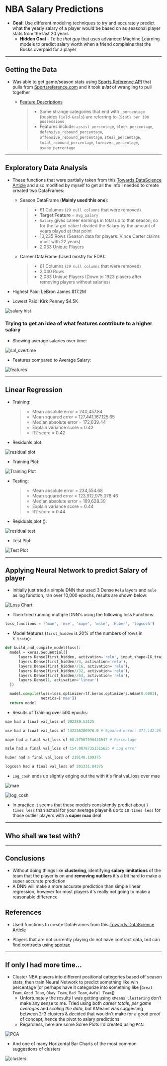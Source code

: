 
# NBA Salary Predictions

* **Goal**: Use different modeling techniques to try and accurately predict what the yearly salary of a player would be based on as seasonal player stats from the last 20 years
  * **Hidden Goal**  - To be *that guy*  that uses advanced Machine Learning models to predict salary worth when a friend complains that the Bucks overpaid for a player

-------------

## Getting the Data

* Was able to get game/season stats using [Sports Reference API](https://sportsreference.readthedocs.io/en/stable/) that pulls from [Sportsreference.com](www.sports-reference.com) and it took ***a lot*** of wrangling to pull together
  * [Feature Descriptions](https://sportsipy.readthedocs.io/en/latest/nba.html#module-sportsipy.nba.player)

    > * Some strange categories that end with `_percentage` (besides `Field-Goals`) are referring to `{Stat} per 100 possessions`
    > * Features include: `assist_percentage`, `block_percentage`, `defensive_rebound_percentage`, `offensive_rebound_percentage`, `steal_percentage`, `total_rebound_percentage`, `turnover_percentage`, `usage_percentage`

-------------

## Exploratory Data Analysis

* These functions that were partially taken from this [Towards DataScience Article](https://towardsdatascience.com/sports-reference-api-intro-dbce09e89e52) and also modified by myself to get all the info I needed to create created two DataFrames:
  * Season DataFrame (**Mainly used this one**):

    > * 61 Columns (`29 null columns` that were removed)
    > * **Target Feature** = `Avg_Salary`
    > * `Salary` gives career earnings in total up to that season, so for the target value I divided the Salary by the amount of years played at that point
    > * 13,235 Rows (Season data for players: Vince Carter claims most with 22 years)
    > * 2,033 Unique Players

  * Career DataFrame (Used mostly for EDA):
  
    > * 61 Columns (`29 null columns` that were removed)
    > * 2,040 Rows
    > * 2,033 Unique Players (Down to 1923 players after removing players without salaries)

* Highest Paid:   LeBron James         $17.2M
* Lowest Paid:    Kirk Penney          $4.5K

![salary hist](images/salary_hist.png)

### Trying to get an idea of what features contribute to a higher salary

* Showing average salaries over time:

![sal_overtime](images/avg_salaries_overtime.png)

* Features compared to Average Salary:

![features](images/feature_correlation.png)

-------------

## Linear Regression

* Training:

  > * Mean absolute error = 240,457.84
  > * Mean squared error = 127,441,167,125.65
  > * Median absolute error = 172,839.44
  > * Explain variance score = 0.42
  > * R2 score = 0.42

* Residuals plot:

![residual plot](images/residuals_train.png)

* Training Plot:

![Training Plot](images/linear_regression.png)

* Testing:

  > * Mean absolute error = 234,554.68
  > * Mean squared error = 123,912,975,078.46
  > * Median absolute error = 169,628.39
  > * Explain variance score = 0.44
  > * R2 score = 0.44

* Residuals plot ():

![residual test](images/residuals_test.png)

* Test Plot:

![Test Plot](images/linear_regression_test.png)

-------------

## Applying Neural Network to predict Salary of player

* Initially just tried a simple DNN that used 3 Dense `Relu` layers and `msle` as log function, ran over 10,000 epochs, results are shown below:

![Loss Chart](images/log_network_graph.png)

* Then tried running multiple DNN's using the following loss Functions:

```python
loss_functions = ['mae', 'mse', 'mape', 'msle', 'huber', 'logcosh']
```

* Model features (`first_hidden` is 20% of the numbers of rows in `X_train`):

```python
def build_and_compile_model(loss):
  model = keras.Sequential([
      layers.Dense(first_hidden, activation='relu', input_shape=[X_train.shape[1]]),
      layers.Dense(first_hidden//4, activation='relu'),
      layers.Dense(first_hidden//16, activation='relu'),
      layers.Dense(first_hidden//32, activation='relu'),
      layers.Dense(first_hidden//64, activation='relu'),
      layers.Dense(1, activation='linear')
  ])

  model.compile(loss=loss,optimizer=tf.keras.optimizers.Adam(0.0001),
                metrics=['mae'])
  return model
```

* Results of Training over 500 epochs:

```python
mae had a final val_loss of 202289.53125

mse had a final val_loss of 142236286976.0 # Squared error: 377,142.26

mape had a final val_loss of 68.57567596435547 # Percentage

msle had a final val_loss of 154.00787353515625 # Log error

huber had a final val_loss of 219148.109375

logcosh had a final val_loss of 201331.84375
```

* `Log_cosh` ends up slightly edging out the with it's final val_loss over mae

![mae](images/mae_network_graph.png)

![log_cosh](images/logcosh_network_graph.png)

* In practice it seems that these models consistently predict about `7 times less` than actual for your average player & up to `18 times less` for those outlier players with a **super max** deal

-------------

## Who shall we test with?

-------------

## Conclusions

* Without doing things like **clustering**, identifying **salary limitations** of the team that the player is on and **removing outliers** it's a bit hard to make a super accurate prediction
* A DNN will make a more accurate prediction than simple linear regression, however for most players it's really not going to make a reasonable difference

## References

* Used functions to create DataFrames from this [Towards DataScience Article](https://towardsdatascience.com/sports-reference-api-intro-dbce09e89e52)

* Players that are not currently playing do not have contract data, but can find contracts using [spotrac](https://www.spotrac.com/nba/)

-------------

## If only I had more time...

* Cluster NBA players into different positional categories based off season stats, then train Neural Network to predict something like win percentage (or perhaps have it categorize into something like [`Great Team`, `Good Team`, `Okay Team`, `Bad Team`, `Awful Team`])
  * Unfortunately the results I was getting using `KMeans Clustering` don't make any sense to me. Tried using both *career totals*, *per game averages* and *scaling the data*, but KMeans was suggesting between 2-3 clusters & decided that wouldn't make for a good proof of concept, hence the pivot to salary predictions
  * Regardless, here are some Scree Plots I'd created using `PCA`:

![PCA](images/pca_graph_minmax.png)

* And one of many Horizontal Bar Charts of the most common suggestions of clusters

![clusters](images/number_of_clusters_standard.png)
